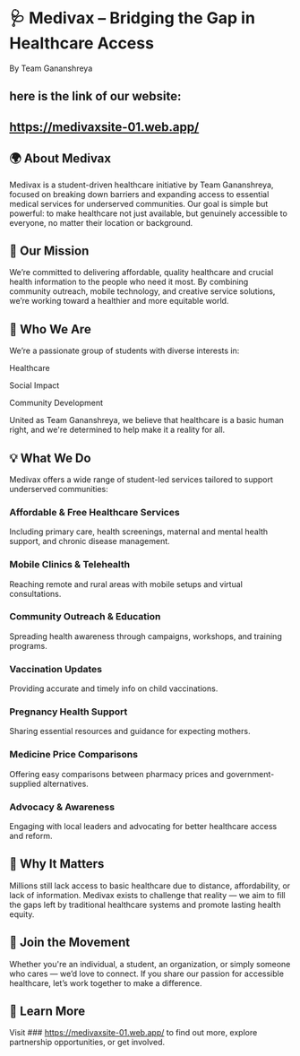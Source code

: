 # 🩺 Medivax – Bridging the Gap in Healthcare Access
By Team Gananshreya
## here is the link of our website:
## https://medivaxsite-01.web.app/

## 🌍 About Medivax
Medivax is a student-driven healthcare initiative by Team Gananshreya, focused on breaking down barriers and expanding access to essential medical services for underserved communities. Our goal is simple but powerful: to make healthcare not just available, but genuinely accessible to everyone, no matter their location or background.

## 🎯 Our Mission
We’re committed to delivering affordable, quality healthcare and crucial health information to the people who need it most. By combining community outreach, mobile technology, and creative service solutions, we’re working toward a healthier and more equitable world.

## 👥 Who We Are
We’re a passionate group of students with diverse interests in:

Healthcare

Social Impact

Community Development

United as Team Gananshreya, we believe that healthcare is a basic human right, and we're determined to help make it a reality for all.

## 💡 What We Do
Medivax offers a wide range of student-led services tailored to support underserved communities:

### Affordable & Free Healthcare Services
Including primary care, health screenings, maternal and mental health support, and chronic disease management.

### Mobile Clinics & Telehealth
Reaching remote and rural areas with mobile setups and virtual consultations.

### Community Outreach & Education
Spreading health awareness through campaigns, workshops, and training programs.

### Vaccination Updates
Providing accurate and timely info on child vaccinations.

### Pregnancy Health Support
Sharing essential resources and guidance for expecting mothers.

### Medicine Price Comparisons
Offering easy comparisons between pharmacy prices and government-supplied alternatives.

### Advocacy & Awareness
Engaging with local leaders and advocating for better healthcare access and reform.

## 🧭 Why It Matters
Millions still lack access to basic healthcare due to distance, affordability, or lack of information. Medivax exists to challenge that reality — we aim to fill the gaps left by traditional healthcare systems and promote lasting health equity.

## 🤝 Join the Movement
Whether you're an individual, a student, an organization, or simply someone who cares — we’d love to connect. If you share our passion for accessible healthcare, let’s work together to make a difference.

## 🔗 Learn More
Visit ### https://medivaxsite-01.web.app/  to find out more, explore partnership opportunities, or get involved.
